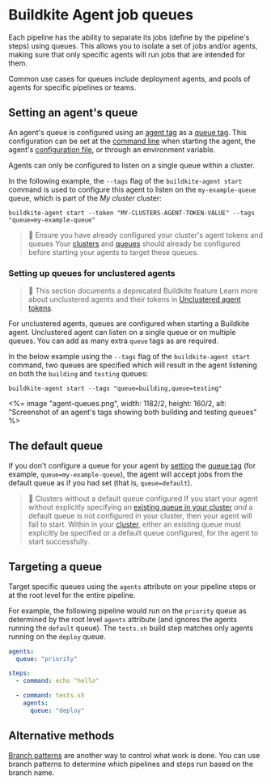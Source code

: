# Buildkite Agent job queues

Each pipeline has the ability to separate its jobs (define by the pipeline's steps) using queues. This allows you to isolate a set of jobs and/or agents, making sure that only specific agents will run jobs that are intended for them.

Common use cases for queues include deployment agents, and pools of agents for specific pipelines or teams.

## Setting an agent's queue

An agent's queue is configured using an [agent tag](/docs/agent/v3/cli-start#setting-tags) as a [queue tag](/docs/agent/v3/cli-start#the-queue-tag). This configuration can be set at the [command line](/docs/agent/v3/cli-start) when starting the agent, the agent's [configuration file](/docs/agent/v3/configuration), or through an environment variable.

Agents can only be configured to listen on a single queue within a cluster.

In the following example, the `--tags` flag of the `buildkite-agent start` command is used to configure this agent to listen on the `my-example-queue` queue, which is part of the _My cluster_ cluster:

```
buildkite-agent start --token "MY-CLUSTERS-AGENT-TOKEN-VALUE" --tags "queue=my-example-queue"
```

> 📘 Ensure you have already configured your cluster's agent tokens and queues
> Your [clusters](/docs/clusters/manage-clusters) and [queues](/docs/clusters/manage-queues) should already be configured before starting your agents to target these queues.

### Setting up queues for unclustered agents

> 🚧 This section documents a deprecated Buildkite feature
> Learn more about unclustered agents and their tokens in [Unclustered agent tokens](/docs/agent/v3/unclustered-tokens).

For unclustered agents, queues are configured when starting a Buildkite agent. Unclustered agent  can listen on a single queue or on multiple queues. You can add as many extra `queue` tags as are required.

In the below example using the `--tags` flag of the `buildkite-agent start` command, two queues are specified which will result in the agent listening on both the `building` and `testing` queues:

```
buildkite-agent start --tags "queue=building,queue=testing"
```

<%= image "agent-queues.png", width: 1182/2, height: 160/2, alt: "Screenshot of an agent's tags showing both building and testing queues" %>

## The default queue

If you don't configure a queue for your agent by [setting](/docs/agent/v3/cli-start#setting-tags) the [queue tag](/docs/agent/v3/cli-start#the-queue-tag) (for example, `queue=my-example-queue`), the agent will accept jobs from the default queue as if you had set (that is, `queue=default`).

> 📘 Clusters without a default queue configured
> If you start your agent without explicitly specifying an [existing queue in your cluster](/docs/clusters/manage-queues#setting-up-queues) _and_ a default queue is not configured in your cluster, then your agent will fail to start.
> Within in your [cluster](/docs/clusters/manage-clusters), either an existing queue must explicitly be specified or a default queue configured, for the agent to start successfully.

## Targeting a queue

Target specific queues using the `agents` attribute on your pipeline steps or at the root level for the entire pipeline.

For example, the following pipeline would run on the `priority` queue as determined by the root level `agents` attribute (and ignores the agents running the `default` queue). The `tests.sh` build step matches only agents running on the `deploy` queue.

```yaml
agents:
  queue: "priority"

steps:
  - command: echo "hello"

  - command: tests.sh
    agents:
      queue: "deploy"
```

## Alternative methods

[Branch patterns](/docs/pipelines/branch-configuration) are another way to control what work is done. You can use branch patterns to determine which pipelines and steps run based on the branch name.
